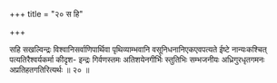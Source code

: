 +++
title = "२० स हि"

+++

सहि सखल्विन्द्रः विश्वानिसर्वाणिपार्थिवा पृथिव्याम्भवानि वसूनिधनानिएकएवपत्यते ईष्टे नान्यःकश्चित् पत्यतिरैश्वर्यकर्मा कीदृश- इन्द्रः गिर्वणस्तमः अतिशयेनगीर्भिः स्तुतिभिः सम्भजनीयः अध्रिगुरधृतगमनः अप्रतिहतगतिरित्यर्थः ॥ २० ॥